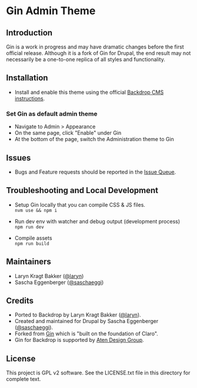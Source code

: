 # Gin Admin Theme

## Introduction

Gin is a work in progress and may have dramatic changes before the first official release. Although it is a fork of Gin for Drupal, the end result may not necessarily be a one-to-one replica of all styles and functionality.

## Installation

 - Install and enable this theme using the official [Backdrop CMS instructions](https://backdropcms.org/guide/themes).

 ### Set Gin as default admin theme

 - Navigate to Admin > Appearance
 - On the same page, click "Enable" under Gin
 - At the bottom of the page, switch the Administration theme to Gin

 ## Issues

  - Bugs and Feature requests should be reported in the [Issue Queue](https://github.com/backdrop-contrib/gin/issues).

## Troubleshooting and Local Development

- Setup Gin locally that you can compile CSS & JS files.\
`nvm use && npm i`

- Run dev env with watcher and debug output (development process)\
`npm run dev`

- Compile assets\
`npm run build`

## Maintainers

 - Laryn Kragt Bakker ([@laryn](https://github.com/laryn))
 - Sascha Eggenberger ([@saschaeggi](https://www.drupal.org/u/saschaeggi))

## Credits
- Ported to Backdrop by Laryn Kragt Bakker ([@laryn](https://github.com/laryn)).
- Created and maintained for Drupal by Sascha Eggenberger ([@saschaeggi](https://www.drupal.org/u/saschaeggi)).
- Forked from [Gin](https://www.drupal.org/project/gin) which is "built on the foundation of Claro".
- Gin for Backdrop is supported by [Aten Design Group](https://atendesigngroup.com).

## License

This project is GPL v2 software. See the LICENSE.txt file in this directory for complete text.
